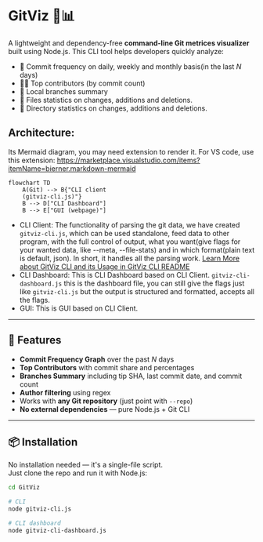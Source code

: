 # GitViz 🧠📊

A lightweight and dependency-free **command-line Git metrices visualizer** built using Node.js. This CLI tool helps developers quickly analyze:

- 🔁 Commit frequency on daily, weekly and monthly basis(in the last _N_ days)
- 🧑‍💻 Top contributors (by commit count)
- 🌿 Local branches summary
- 📑 Files statistics on changes, additions and deletions.
- 📁 Directory statistics on changes, additions and deletions.

<!-- All through clean, colored ASCII output directly in the terminal. -->

## Architecture:
Its Mermaid diagram, you may need extension to render it. For VS code, use this extension: https://marketplace.visualstudio.com/items?itemName=bierner.markdown-mermaid

```mermaid
flowchart TD
    A(Git) --> B{"CLI client 
    (gitviz-cli.js)"}
    B --> D["CLI Dashboard"]
    B --> E["GUI (webpage)"]
```

- CLI Client: The functionality of parsing the git data, we have created `gitviz-cli.js`, which can be used standalone, feed data to other program, with the full control of output, what you want(give flags for your wanted data, like --meta, --file-stats) and in which format(plain text is default, json). In short, it handles all the parsing work. [Learn More about GitViz CLI and its Usage in GitViz CLI README](./GitViz-CLI-README.md)
- CLI Dashboard: This is CLI Dashboard based on CLI Client. `gitviz-cli-dashboard.js` this is the dashboard file, you can still give the flags just like `gitviz-cli.js` but the output is structured and formatted, accepts all the flags. 
- GUI: This is GUI based on CLI Client.


---

## 🚀 Features

- **Commit Frequency Graph** over the past _N_ days
- **Top Contributors** with commit share and percentages
- **Branches Summary** including tip SHA, last commit date, and commit count
- **Author filtering** using regex
- Works with **any Git repository** (just point with `--repo`)
- **No external dependencies** — pure Node.js + Git CLI

---

## 📦 Installation

No installation needed — it's a single-file script.  
Just clone the repo and run it with Node.js:

```bash
cd GitViz

# CLI
node gitviz-cli.js 

# CLI dashboard
node gitviz-cli-dashboard.js
```

